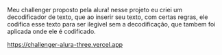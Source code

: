 Meu challenger proposto pela alura!
nesse projeto eu criei um decodificador de texto, que ao inserir seu texto, com certas regras, ele codifica esse texto para ser ilegivel sem a decodificação, que tambem foi aplicada onde ele é codificado.


https://challenger-alura-three.vercel.app
